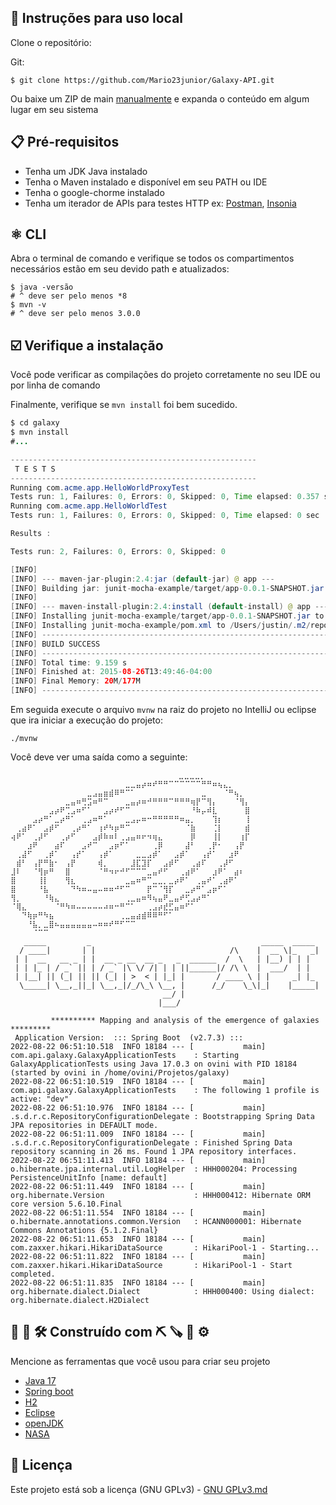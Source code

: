  
## 🔩 Instruções para uso local

Clone o repositório:

Git:
```
$ git clone https://github.com/Mario23junior/Galaxy-API.git
```
Ou baixe um ZIP de main [manualmente](https://github.com/Mario23junior/Galaxy-API/archive/refs/heads/main.zip) e expanda o conteúdo em algum lugar em seu sistema

## 📋  Pré-requisitos

* Tenha um JDK Java instalado
* Tenha o Maven instalado e disponível em seu PATH ou IDE
* Tenha o google-chorme instalado
* Tenha um iterador de APIs para testes HTTP ex: [Postman](https://www.postman.com/downloads/), [Insonia](https://insomnia.rest/download)

## ⚛️ CLI

Abra o terminal de comando e verifique se todos os compartimentos necessários estão em seu devido path e atualizados:

```
$ java -versão
# ^ deve ser pelo menos *8
$ mvn -v
# ^ deve ser pelo menos 3.0.0
```
## ☑️ Verifique a instalação

Você pode verificar as compilações do projeto corretamente no seu IDE ou por linha de comando

Finalmente, verifique se `mvn install` foi bem sucedido.

``` Java
$ cd galaxy
$ mvn install
#...

-------------------------------------------------------
 T E S T S
-------------------------------------------------------
Running com.acme.app.HelloWorldProxyTest
Tests run: 1, Failures: 0, Errors: 0, Skipped: 0, Time elapsed: 0.357 sec
Running com.acme.app.HelloWorldTest
Tests run: 1, Failures: 0, Errors: 0, Skipped: 0, Time elapsed: 0 sec

Results :

Tests run: 2, Failures: 0, Errors: 0, Skipped: 0

[INFO]
[INFO] --- maven-jar-plugin:2.4:jar (default-jar) @ app ---
[INFO] Building jar: junit-mocha-example/target/app-0.0.1-SNAPSHOT.jar
[INFO]
[INFO] --- maven-install-plugin:2.4:install (default-install) @ app ---
[INFO] Installing junit-mocha-example/target/app-0.0.1-SNAPSHOT.jar to /Users/justin/.m2/repository/com/acme/app/0.0.1-SNAPSHOT/app-0.0.1-SNAPSHOT.jar
[INFO] Installing junit-mocha-example/pom.xml to /Users/justin/.m2/repository/com/acme/app/0.0.1-SNAPSHOT/app-0.0.1-SNAPSHOT.pom
[INFO] ------------------------------------------------------------------------
[INFO] BUILD SUCCESS
[INFO] ------------------------------------------------------------------------
[INFO] Total time: 9.159 s
[INFO] Finished at: 2015-08-26T13:49:46-04:00
[INFO] Final Memory: 20M/177M
[INFO] ------------------------------------------------------------------------
```

Em seguida execute o arquivo `mvnw` na raiz do projeto no IntelliJ ou eclipse que ira iniciar a execução do projeto:

```
./mvnw
```

Você deve ver uma saída como a seguinte:
```
 ⠀⠀⠀⠀⠀⠀⠀⠀⠀⠀⠀⠀⠀⠀⠀⠀⠀⠀⠀⠀⠀⠀⠀⠀⠀⠀⠀⠀⠀⠀⣀⣀⣀⣀⡀⠀⠀⠀⠀⠀⠀⠀⠀⠀
⠀⠀⠀⠀⠀⠀⠀⠀⠀⠀⠀⠀⠀⠀⠀⠀⠀⠀⠀⠀⠀⣀⣀⣤⡴⠶⠞⠛⠛⠉⠉⠉⠉⠉⠉⠛⠛⠶⢦⣄⡀⠀⠀⠀
⠀⠀⠀⠀⠀⠀⠀⠀⠀⠀⠀⠀⠀⠀⣀⣠⣤⣶⣾⠿⠛⠉⠁⠀⠀⠀⠀⠀⠀⠀⠀⠀⠀⠀⠀⣀⠀⠀⠀⠈⠛⢦⡀⠀
⠀⠀⠀⠀⠀⠀⠀⠀⠀⠀⣀⣤⠶⢛⣩⠶⠛⠉⠀⠀⠀⣀⣤⡴⠶⠚⠛⠛⠛⠉⠛⠛⠛⢶⡟⠉⢻⡄⠀⠀⠀⠈⢻⡄
⠀⠀⠀⠀⠀⠀⠀⣠⡴⠟⢉⣠⠶⠋⠁⠀⠀⣠⡴⠞⠋⠉⠀⠀⠀⠀⠀⠀⠀⠀⠀⠀⠀⠘⠷⡤⠾⣇⠀⠀⠀⠀⠀⣿
⠀⠀⠀⠀⣠⡴⠛⠁⣀⡴⠛⠁⠀⢀⣠⠶⠛⠁⠀⠀⠀⣀⣠⡤⠶⠒⠛⠛⠛⠛⠛⠶⣤⡀⠀⠀⠀⢹⡆⠀⠀⠀⠀⢸
⠀⢀⣴⠟⠁⠀⣠⡾⠋⠀⠀⢀⡴⠛⠁⠀⢰⠞⠳⡶⠛⠉⠀⠀⠀⠀⠀⠀⠀⠀⠀⠀⠈⣷⠀⠀⠀⢈⡇⠀⠀⠀⠀⣾
⢴⠟⠁⠀⢀⡼⠋⠀⠀⢀⡴⠋⠀⠀⠀⣠⡾⠷⠶⠇⢀⣠⣤⠶⠖⠲⢶⣄⠀⠀⠀⠀⠀⡿⠀⠀⠀⢸⡇⠀⠀⠀⢰⡏
⠀⠀⠀⣰⠟⠀⠀⠀⣴⠏⠀⠀⠀⣠⠞⠉⠀⠀⣠⡶⠋⠁⠀⠀⠀⠀⢀⡿⠀⠀⠀⠀⣼⠃⠀⠀⢀⡟⠂⠀⠀⢠⡟⠀
⠀⢀⣼⠋⠀⠀⢀⡾⠁⠀⠀⢠⡞⠁⠀⠀⢠⡾⠁⠀⠀⠀⠀⣀⣀⣠⡾⠁⠀⠀⣠⡾⠁⠀⠀⢠⡞⠁⠀⠀⣰⠟⠀⠀
⠀⣾⠃⠀⢠⡟⠛⣷⠂⠀⢠⡟⠀⠀⠀⠀⢾⡀⠀⠀⠀⠀⣸⣏⣹⡏⠀⠀⣠⡾⠋⠀⠀⢀⣴⠏⠀⠀⢀⡼⠋⠀⠀⠀
⣸⠇⠀⠀⠈⢻⡶⠛⠀⠀⣿⠀⠀⠀⠀⠀⠈⠛⠲⠖⠚⠋⠉⠉⠉⣀⣤⠞⠋⠀⠀⢀⣴⠟⠁⠀⠀⣰⠟⠁⠀⣴⠆⠀
⣿⠀⠀⠀⠀⢸⡇⠀⠀⠀⢻⣆⠀⠀⠀⠀⠀⠀⠀⠀⠀⣀⣤⠶⠛⠉⣀⣀⡀⣀⡴⠟⠁⠀⢀⣤⠞⠁⢀⣴⠟⠁⠀⠀
⣿⠀⠀⠀⠀⠘⣧⠀⠀⠀⠀⠙⠳⠶⠤⣤⠤⠶⠶⠚⠋⠉⠀⠀⠀⡟⠉⠈⢻⡏⠀⠀⣀⡴⠛⠁⣠⡶⠋⠁⠀⠀⠀⠀
⢻⡀⠀⠀⠀⠀⠘⢷⣄⠀⠀⠀⠀⠀⠀⠀⠀⠀⠀⠀⠀⢀⣀⣤⠶⠻⢦⣤⠟⣀⣤⠞⢋⣠⡴⠛⠁⠀⠀⠀⠀⠀⠀⠀
⠈⢿⣄⠀⠀⠀⠀⠀⠈⠛⠳⠶⠤⠤⠤⠤⠤⠴⠶⠒⠛⠉⠁⠀⠀⢀⣠⡴⣞⣋⣤⠶⠋⠁⠀⠀⠀⠀⠀⠀⠀⠀⠀⠀
⠀⠀⠙⢷⡶⠛⠳⣦⠀⠀⠀⠀⠀⠀⠀⠀⠀⠀⠀⠀⢀⣀⣤⣴⣾⠿⠿⠛⠋⠁⠀⠀⠀⠀⠀⠀⠀⠀⠀⠀⠀⠀⠀⠀
⠀⠀⠀⠘⣧⡀⣀⣿⠦⣤⣤⣤⣤⣤⣤⠤⠶⠶⠞⠛⠋⠉⠉⠀⠀⠀⠀⠀⠀⠀⠀⠀⠀⠀⠀⠀⠀⠀⠀⠀⠀⠀⠀⠀
⠀⠀⠀⠀⠈⠉⠉⠀⠀⠀⠀⠀⠀⠀⠀⠀⠀⠀⠀⠀⠀⠀⠀⠀⠀⠀⠀⠀⠀⠀⠀⠀⠀⠀⠀⠀⠀⠀⠀⠀⠀⠀⠀⠀⠀
   _____         _                                      _____  _____ 
  / ____|       | |                              /\    |  __ \|_   _|
 | |  __   __ _ | |  __ _ __  __ _   _  ______  /  \   | |__) | | |  
 | | |_ | / _` || | / _` |\ \/ /| | | ||______|/ /\ \  |  ___/  | |  
 | |__| || (_| || || (_| | >  < | |_| |       / ____ \ | |     _| |_ 
  \_____| \__,_||_| \__,_|/_/\_\ \__, |      /_/    \_\|_|    |_____|
                                  __/ |                              
                                 |___/
                                                                
         ********** Mapping and analysis of the emergence of galaxies *********
 Application Version:  ::: Spring Boot  (v2.7.3) :::   
2022-08-22 06:51:10.518  INFO 18184 --- [           main] com.api.galaxy.GalaxyApplicationTests    : Starting GalaxyApplicationTests using Java 17.0.3 on ovini with PID 18184 (started by ovini in /home/ovini/Projetos/galaxy)
2022-08-22 06:51:10.519  INFO 18184 --- [           main] com.api.galaxy.GalaxyApplicationTests    : The following 1 profile is active: "dev"
2022-08-22 06:51:10.976  INFO 18184 --- [           main] .s.d.r.c.RepositoryConfigurationDelegate : Bootstrapping Spring Data JPA repositories in DEFAULT mode.
2022-08-22 06:51:11.009  INFO 18184 --- [           main] .s.d.r.c.RepositoryConfigurationDelegate : Finished Spring Data repository scanning in 26 ms. Found 1 JPA repository interfaces.
2022-08-22 06:51:11.413  INFO 18184 --- [           main] o.hibernate.jpa.internal.util.LogHelper  : HHH000204: Processing PersistenceUnitInfo [name: default]
2022-08-22 06:51:11.449  INFO 18184 --- [           main] org.hibernate.Version                    : HHH000412: Hibernate ORM core version 5.6.10.Final
2022-08-22 06:51:11.554  INFO 18184 --- [           main] o.hibernate.annotations.common.Version   : HCANN000001: Hibernate Commons Annotations {5.1.2.Final}
2022-08-22 06:51:11.653  INFO 18184 --- [           main] com.zaxxer.hikari.HikariDataSource       : HikariPool-1 - Starting...
2022-08-22 06:51:11.822  INFO 18184 --- [           main] com.zaxxer.hikari.HikariDataSource       : HikariPool-1 - Start completed.
2022-08-22 06:51:11.835  INFO 18184 --- [           main] org.hibernate.dialect.Dialect            : HHH000400: Using dialect: org.hibernate.dialect.H2Dialect
```
## 🔧 🔨 🛠  Construído com ⛏ 🪚 🔩 ⚙️
Mencione as ferramentas que você usou para criar seu projeto

* [Java 17](http://www.dropwizard.io/1.0.2/docs/)
* [Spring boot](https://spring.io/projects/spring-boot)
* [H2](https://www.h2database.com/html/main.html)
* [Eclipse](https://www.eclipse.org/downloads/)
* [openJDK](https://maven.apache.org/)
* [NASA](https://solarsystem.nasa.gov/)


## 📄 Licença

Este projeto está sob a licença (GNU GPLv3) - [GNU GPLv3.md](https://www.gnu.org/licenses/gpl-3.0.pt-br.html)
